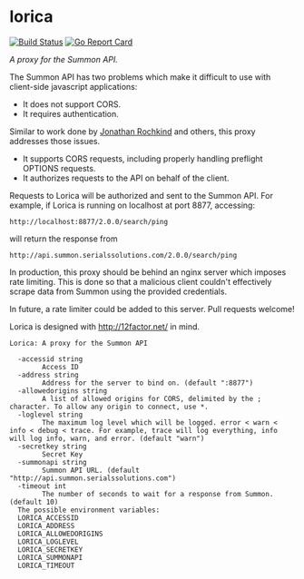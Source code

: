 # lorica
[![Build Status](https://travis-ci.org/cu-library/lorica.svg)](https://travis-ci.org/cu-library/lorica)
[![Go Report Card](https://goreportcard.com/badge/github.com/cu-library/lorica)](https://goreportcard.com/report/github.com/cu-library/lorica)

*A proxy for the Summon API.*

The Summon API has two problems which make it difficult to use with client-side javascript applications: 

* It does not support CORS. 
* It requires authentication. 

Similar to work done by [Jonathan Rochkind](https://bibwild.wordpress.com/2013/06/20/an-aid-for-those-developing-against-the-summon-api/) and others, this proxy addresses those issues. 

* It supports CORS requests, including properly handling preflight OPTIONS requests. 
* It authorizes requests to the API on behalf of the client. 

Requests to Lorica will be authorized and sent to the Summon API. For example, if Lorica is running on localhost at port 8877, accessing:

`http://localhost:8877/2.0.0/search/ping`

will return the response from 

`http://api.summon.serialssolutions.com/2.0.0/search/ping`

In production, this proxy should be behind an nginx server which imposes rate limiting. This is done so that a malicious client couldn't effectively scrape data from Summon using the provided credentials.

In future, a rate limiter could be added to this server. Pull requests welcome! 

Lorica is designed with http://12factor.net/ in mind. 

```
Lorica: A proxy for the Summon API

  -accessid string
        Access ID
  -address string
        Address for the server to bind on. (default ":8877")
  -allowedorigins string
        A list of allowed origins for CORS, delimited by the ; character. To allow any origin to connect, use *.
  -loglevel string
        The maximum log level which will be logged. error < warn < info < debug < trace. For example, trace will log everything, info will log info, warn, and error. (default "warn")
  -secretkey string
        Secret Key
  -summonapi string
        Summon API URL. (default "http://api.summon.serialssolutions.com")
  -timeout int
        The number of seconds to wait for a response from Summon. (default 10)
  The possible environment variables:
  LORICA_ACCESSID
  LORICA_ADDRESS
  LORICA_ALLOWEDORIGINS
  LORICA_LOGLEVEL
  LORICA_SECRETKEY
  LORICA_SUMMONAPI
  LORICA_TIMEOUT

 ```















